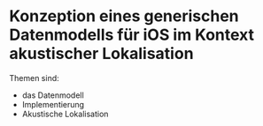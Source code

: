 # Konzeption eines generischen Datenmodells für iOS im Kontext akustischer Lokalisation

Themen sind:

- das Datenmodell
- Implementierung
- Akustische Lokalisation
